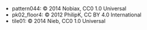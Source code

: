 * pattern044: © 2014 Nobiax, CC0 1.0 Universal
* pk02_floor4: © 2012 PhilipK, CC BY 4.0 International
* tile01: © 2014 Nieb, CC0 1.0 Universal
